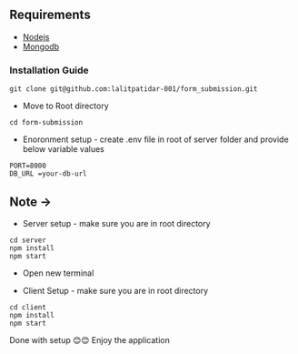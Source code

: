 ## Requirements
- [Nodejs](https://nodejs.org/en/download)
- [Mongodb](https://www.mongodb.com/docs/manual/administration/install-community/)

### Installation Guide

```shell
git clone git@github.com:lalitpatidar-001/form_submission.git
```

* Move to Root directory
```shell
cd form-submission
```

* Enoronment setup - create .env file in root of server folder and provide below variable values
```shell
PORT=8000
DB_URL =your-db-url
```
## Note ->
 
* Server setup - make sure you are in root directory
```shell
cd server
npm install
npm start
```

* Open new terminal

* Client Setup - make sure you are in root directory
```shell
cd client
npm install
npm start
```
Done with setup 😊😊 Enjoy the application
